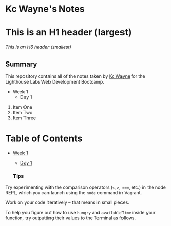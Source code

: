 # Kc Wayne's  Notes

# This is an H1 header (largest)
###### This is an H6 header (smallest)

## Summary 

This repository contains all of the notes taken by [Kc Wayne](https://github.com/X33Ra) for the Lighthouse Labs Web Development Bootcamp. 

* Week 1
  * Day 1
1. Item One 
2. Item Two
3. Item Three

# Table of Contents

* [Week 1](/Week_1)
  * [Day 1](/Week_1/Day_1)


  ### Tips

Try experimenting with the comparison operators (`<`, `>`, `===`, etc.) in the node REPL, which you can launch using the `node` command in Vagrant.

Work on your code iteratively – that means in small pieces. 

To help you figure out how to use `hungry` and `availableTime` inside your function, try outputting their values to the Terminal as follows.   